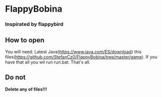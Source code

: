 # FlappyBobina
<h3>Inspirated by flappybird</h3>

## How to open
You will need: Latest Java(https://www.java.com/ES/download)
this files(https://github.com/StefanCz0/FlappyBobina/tree/master/game). 
If you have that all you wil run run.bat.
That's all.

## Do not
<b>Delete any of files!!!</b>
